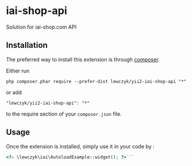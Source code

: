 iai-shop-api
============
Solution for iai-shop.com API

Installation
------------

The preferred way to install this extension is through [composer](http://getcomposer.org/download/).

Either run

```
php composer.phar require --prefer-dist lewczyk/yii2-iai-shop-api "*"
```

or add

```
"lewczyk/yii2-iai-shop-api": "*"
```

to the require section of your `composer.json` file.


Usage
-----

Once the extension is installed, simply use it in your code by  :

```php
<?= \lewczyk\iai\AutoloadExample::widget(); ?>```